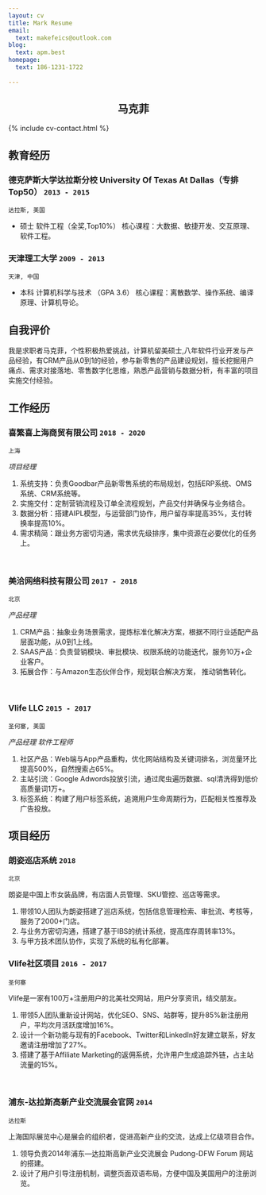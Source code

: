 ```yaml
---
layout: cv
title: Mark Resume
email:
  text: makefeics@outlook.com
blog:
  text: apm.best
homepage:
  text: 186-1231-1722
  
---
```


## <center>马克菲</center>

<!--
include contact information from the front matter
Supported arguments:
    - homepage: url, text
    - phone
    - email
-->

{% include cv-contact.html %}

## 教育经历

### **德克萨斯大学达拉斯分校 University Of Texas At Dallas（专排Top50）** `2013 - 2015`

```
达拉斯, 美国
```

- 硕士 软件工程（全奖,Top10%）   核心课程：大数据、敏捷开发、交互原理、软件工程。

### **天津理工大学** `2009 - 2013`

```
天津, 中国
```

- 本科 计算机科学与技术  （GPA 3.6）    核心课程：离散数学、操作系统、编译原理、计算机导论。

## 自我评价
我是求职者马克菲，个性积极热爱挑战，计算机留美硕士,八年软件行业开发与产品经验，有CRM产品从0到1的经验，参与新零售的产品建设规划，擅长挖掘用户痛点、需求对接落地、零售数字化思维，熟悉产品营销与数据分析，有丰富的项目实施交付经验。
## 工作经历

### **喜繁喜上海商贸有限公司** `2018 - 2020`

```
上海
```

_项目经理_<br>




1. 系统支持：负责Goodbar产品新零售系统的布局规划，包括ERP系统、OMS系统、CRM系统等。
2. 实施交付：定制营销流程及订单全流程规划，产品交付并确保与业务结合。
3. 数据分析：搭建AIPL模型，与运营部门协作，用户留存率提高35%，支付转换率提高10%。
4. 需求精简：跟业务方密切沟通，需求优先级排序，集中资源在必要优化的任务上。
<br/>

### **美洽网络科技有限公司** `2017 - 2018`

```
北京
```

_产品经理_<br>


1. CRM产品：抽象业务场景需求，提炼标准化解决方案，根据不同行业适配产品层面功能，从0到1上线。
2. SAAS产品：负责营销模块、审批模块、权限系统的功能迭代，服务10万+企业客户。
3. 拓展合作：与Amazon生态伙伴合作，规划联合解决方案， 推动销售转化。
<br/>

### **Vlife LLC** `2015 - 2017`

```
圣何塞, 美国
```

_产品经理 软件工程师_<br>


1. 社区产品：Web端与App产品重构，优化网站结构及关键词排名，浏览量环比提高500%，自然搜索占65%。
2. 主站引流：Google Adwords投放引流，通过爬虫遍历数据、sql清洗得到低价高质量词1万+。
3. 标签系统：构建了用户标签系统，追溯用户生命周期行为，匹配相关性推荐及广告投放。

## 项目经历


### **朗姿巡店系统** `2018`
```
北京
```

朗姿是中国上市女装品牌，有店面人员管理、SKU管控、巡店等需求。

1. 带领10人团队为朗姿搭建了巡店系统，包括信息管理检索、审批流、考核等，服务了2000+门店。
2. 与业务方密切沟通，搭建了基于lBS的统计系统，提高库存周转率13%。 
3. 与甲方技术团队协作，实现了系统的私有化部署。

### **Vlife社区项目** `2016 - 2017`
```
圣何塞
```

Vlife是一家有100万+注册用户的北美社交网站，用户分享资讯，结交朋友。

1. 带领5人团队重新设计网站，优化SEO、SNS、站群等，提升85%新注册用户，平均次月活跃度增加16%。
2. 设计一个新功能与现有的Facebook、Twitter和LinkedIn好友建立联系，好友邀请注册增加了27%。
3. 搭建了基于Affiliate Marketing的返佣系统，允许用户生成追踪外链，占主站流量的15%。
<br/>

### **浦东-达拉斯高新产业交流展会官网** `2014`
```
达拉斯
```

上海国际展览中心是展会的组织者，促进高新产业的交流，达成上亿级项目合作。

1. 领导负责2014年浦东—达拉斯高新产业交流展会 Pudong-DFW Forum 网站的搭建。
2. 设计了用户引导注册机制，调整页面双语布局，方便中国及美国用户的注册浏览。







